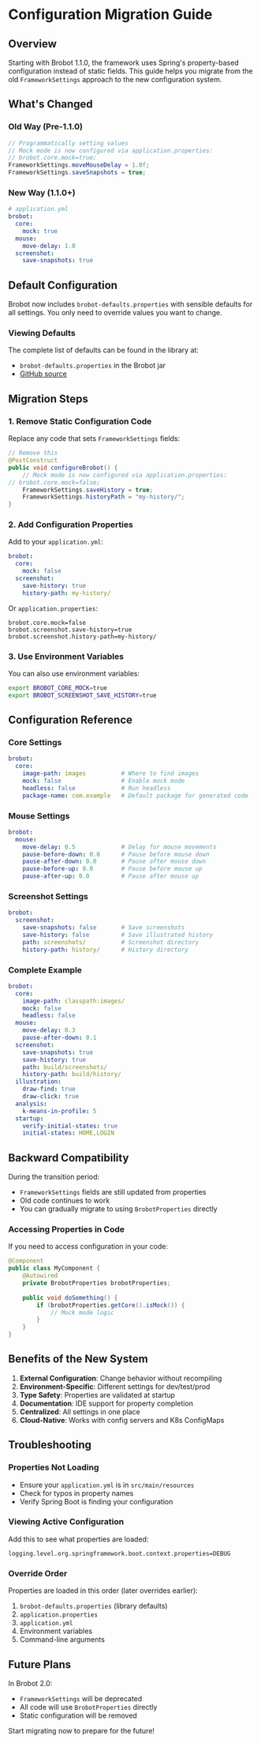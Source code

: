 # Configuration Migration Guide

## Overview

Starting with Brobot 1.1.0, the framework uses Spring's property-based configuration instead of static fields. This guide helps you migrate from the old `FrameworkSettings` approach to the new configuration system.

## What's Changed

### Old Way (Pre-1.1.0)
```java
// Programmatically setting values
// Mock mode is now configured via application.properties:
// brobot.core.mock=true;
FrameworkSettings.moveMouseDelay = 1.0f;
FrameworkSettings.saveSnapshots = true;
```

### New Way (1.1.0+)
```yaml
# application.yml
brobot:
  core:
    mock: true
  mouse:
    move-delay: 1.0
  screenshot:
    save-snapshots: true
```

## Default Configuration

Brobot now includes `brobot-defaults.properties` with sensible defaults for all settings. You only need to override values you want to change.

### Viewing Defaults
The complete list of defaults can be found in the library at:
- `brobot-defaults.properties` in the Brobot jar
- [GitHub source](https://github.com/jspinak/brobot/blob/main/library/src/main/resources/brobot-defaults.properties)

## Migration Steps

### 1. Remove Static Configuration Code

Replace any code that sets `FrameworkSettings` fields:

```java
// Remove this
@PostConstruct
public void configureBrobot() {
    // Mock mode is now configured via application.properties:
// brobot.core.mock=false;
    FrameworkSettings.saveHistory = true;
    FrameworkSettings.historyPath = "my-history/";
}
```

### 2. Add Configuration Properties

Add to your `application.yml`:

```yaml
brobot:
  core:
    mock: false
  screenshot:
    save-history: true
    history-path: my-history/
```

Or `application.properties`:

```properties
brobot.core.mock=false
brobot.screenshot.save-history=true
brobot.screenshot.history-path=my-history/
```

### 3. Use Environment Variables

You can also use environment variables:

```bash
export BROBOT_CORE_MOCK=true
export BROBOT_SCREENSHOT_SAVE_HISTORY=true
```

## Configuration Reference

### Core Settings
```yaml
brobot:
  core:
    image-path: images          # Where to find images
    mock: false                 # Enable mock mode
    headless: false             # Run headless
    package-name: com.example   # Default package for generated code
```

### Mouse Settings
```yaml
brobot:
  mouse:
    move-delay: 0.5             # Delay for mouse movements
    pause-before-down: 0.0      # Pause before mouse down
    pause-after-down: 0.0       # Pause after mouse down
    pause-before-up: 0.0        # Pause before mouse up
    pause-after-up: 0.0         # Pause after mouse up
```

### Screenshot Settings
```yaml
brobot:
  screenshot:
    save-snapshots: false       # Save screenshots
    save-history: false         # Save illustrated history
    path: screenshots/          # Screenshot directory
    history-path: history/      # History directory
```

### Complete Example
```yaml
brobot:
  core:
    image-path: classpath:images/
    mock: false
    headless: false
  mouse:
    move-delay: 0.3
    pause-after-down: 0.1
  screenshot:
    save-snapshots: true
    save-history: true
    path: build/screenshots/
    history-path: build/history/
  illustration:
    draw-find: true
    draw-click: true
  analysis:
    k-means-in-profile: 5
  startup:
    verify-initial-states: true
    initial-states: HOME,LOGIN
```

## Backward Compatibility

During the transition period:
- `FrameworkSettings` fields are still updated from properties
- Old code continues to work
- You can gradually migrate to using `BrobotProperties` directly

### Accessing Properties in Code

If you need to access configuration in your code:

```java
@Component
public class MyComponent {
    @Autowired
    private BrobotProperties brobotProperties;
    
    public void doSomething() {
        if (brobotProperties.getCore().isMock()) {
            // Mock mode logic
        }
    }
}
```

## Benefits of the New System

1. **External Configuration**: Change behavior without recompiling
2. **Environment-Specific**: Different settings for dev/test/prod
3. **Type Safety**: Properties are validated at startup
4. **Documentation**: IDE support for property completion
5. **Centralized**: All settings in one place
6. **Cloud-Native**: Works with config servers and K8s ConfigMaps

## Troubleshooting

### Properties Not Loading
- Ensure your `application.yml` is in `src/main/resources`
- Check for typos in property names
- Verify Spring Boot is finding your configuration

### Viewing Active Configuration
Add this to see what properties are loaded:
```properties
logging.level.org.springframework.boot.context.properties=DEBUG
```

### Override Order
Properties are loaded in this order (later overrides earlier):
1. `brobot-defaults.properties` (library defaults)
2. `application.properties`
3. `application.yml`
4. Environment variables
5. Command-line arguments

## Future Plans

In Brobot 2.0:
- `FrameworkSettings` will be deprecated
- All code will use `BrobotProperties` directly
- Static configuration will be removed

Start migrating now to prepare for the future!